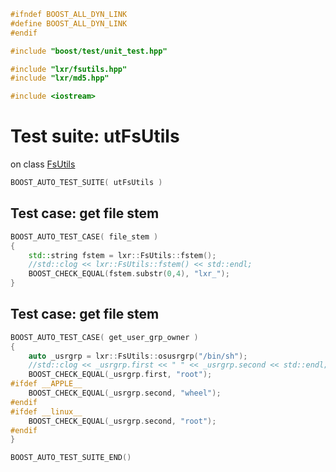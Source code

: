 ```cpp
#ifndef BOOST_ALL_DYN_LINK
#define BOOST_ALL_DYN_LINK
#endif

#include "boost/test/unit_test.hpp"

#include "lxr/fsutils.hpp"
#include "lxr/md5.hpp"

#include <iostream>
````

# Test suite: utFsUtils

on class [FsUtils](../src/fsutils.hpp.md)

```cpp
BOOST_AUTO_TEST_SUITE( utFsUtils )
```
## Test case: get file stem
```cpp
BOOST_AUTO_TEST_CASE( file_stem )
{
	std::string fstem = lxr::FsUtils::fstem();
	//std::clog << lxr::FsUtils::fstem() << std::endl;
	BOOST_CHECK_EQUAL(fstem.substr(0,4), "lxr_");
}
```

## Test case: get file stem
```cpp
BOOST_AUTO_TEST_CASE( get_user_grp_owner )
{
	auto _usrgrp = lxr::FsUtils::osusrgrp("/bin/sh");
	//std::clog << _usrgrp.first << " " << _usrgrp.second << std::endl;
	BOOST_CHECK_EQUAL(_usrgrp.first, "root");
#ifdef __APPLE__
	BOOST_CHECK_EQUAL(_usrgrp.second, "wheel");
#endif
#ifdef __linux__
	BOOST_CHECK_EQUAL(_usrgrp.second, "root");
#endif
}
```

```cpp
BOOST_AUTO_TEST_SUITE_END()
```
